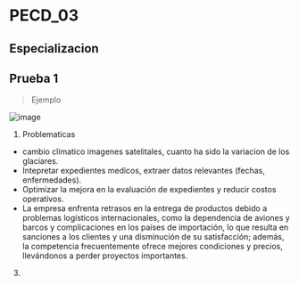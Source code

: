 # PECD_03
## Especializacion
## Prueba 1

> Ejemplo


![image](https://github.com/jomjac/PECD_03/assets/69024685/5e549f0a-b55d-474c-83b3-24fbe29637dc)


1. Problematicas
  - cambio climatico imagenes satelitales, cuanto ha sido la variacion de los glaciares.
  - Intepretar expedientes medicos, extraer datos relevantes (fechas, enfermedades).
  - Optimizar la mejora en la evaluación de expedientes y reducir costos operativos.
  - La empresa enfrenta retrasos en la entrega de productos debido a problemas logísticos internacionales, como la dependencia de aviones y barcos y complicaciones en los países de importación, lo que resulta en sanciones a los clientes y una disminución de su satisfacción; además, la competencia frecuentemente ofrece mejores condiciones y precios, llevándonos a perder proyectos importantes.


3. 
